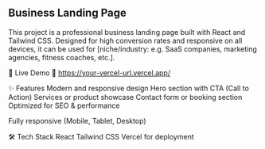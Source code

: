 ## Business Landing Page
This project is a professional business landing page built with React and Tailwind CSS. Designed for high conversion rates and responsive on all devices, it can be used for [niche/industry: e.g. SaaS companies, marketing agencies, fitness coaches, etc.].

🚀 Live Demo
🔗 https://your-vercel-url.vercel.app/

✨ Features
Modern and responsive design
Hero section with CTA (Call to Action)
Services or product showcase
Contact form or booking section
Optimized for SEO & performance

Fully responsive (Mobile, Tablet, Desktop)

🛠️ Tech Stack
React
Tailwind CSS
Vercel for deployment
